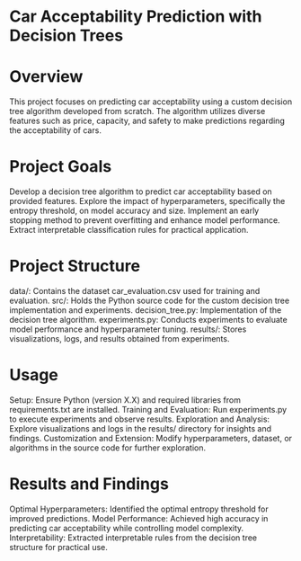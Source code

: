 # Car Acceptability Prediction with Decision Trees
# Overview
This project focuses on predicting car acceptability using a custom decision tree algorithm developed from scratch. The algorithm utilizes diverse features such as price, capacity, and safety to make predictions regarding the acceptability of cars.

# Project Goals
Develop a decision tree algorithm to predict car acceptability based on provided features.
Explore the impact of hyperparameters, specifically the entropy threshold, on model accuracy and size.
Implement an early stopping method to prevent overfitting and enhance model performance.
Extract interpretable classification rules for practical application.
# Project Structure
data/: Contains the dataset car_evaluation.csv used for training and evaluation.
src/: Holds the Python source code for the custom decision tree implementation and experiments.
decision_tree.py: Implementation of the decision tree algorithm.
experiments.py: Conducts experiments to evaluate model performance and hyperparameter tuning.
results/: Stores visualizations, logs, and results obtained from experiments.
# Usage
Setup:
Ensure Python (version X.X) and required libraries from requirements.txt are installed.
Training and Evaluation:
Run experiments.py to execute experiments and observe results.
Exploration and Analysis:
Explore visualizations and logs in the results/ directory for insights and findings.
Customization and Extension:
Modify hyperparameters, dataset, or algorithms in the source code for further exploration.
# Results and Findings
Optimal Hyperparameters: Identified the optimal entropy threshold for improved predictions.
Model Performance: Achieved high accuracy in predicting car acceptability while controlling model complexity.
Interpretability: Extracted interpretable rules from the decision tree structure for practical use.
